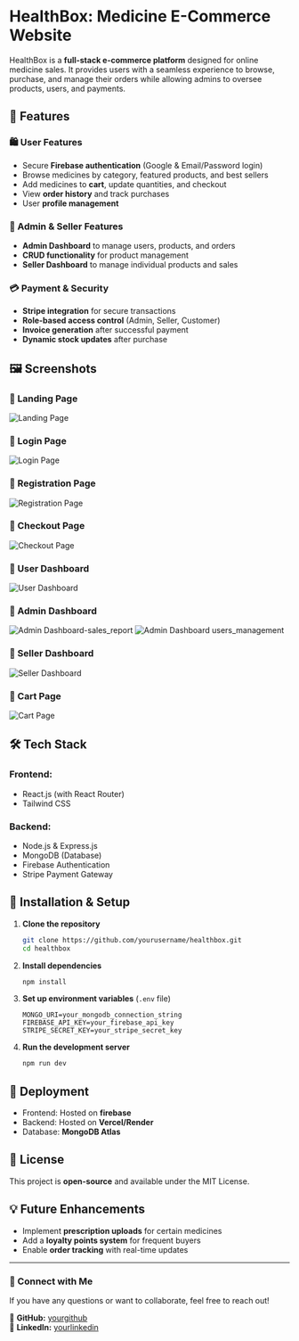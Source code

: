 # HealthBox: Medicine E-Commerce Website

HealthBox is a **full-stack e-commerce platform** designed for online medicine sales. It provides users with a seamless experience to browse, purchase, and manage their orders while allowing admins to oversee products, users, and payments.

## 🚀 Features

### 🛍️ User Features
- Secure **Firebase authentication** (Google & Email/Password login)
- Browse medicines by category, featured products, and best sellers
- Add medicines to **cart**, update quantities, and checkout
- View **order history** and track purchases
- User **profile management**

### 🔧 Admin & Seller Features
- **Admin Dashboard** to manage users, products, and orders
- **CRUD functionality** for product management
- **Seller Dashboard** to manage individual products and sales

### 💳 Payment & Security
- **Stripe integration** for secure transactions
- **Role-based access control** (Admin, Seller, Customer)
- **Invoice generation** after successful payment
- **Dynamic stock updates** after purchase

## 🖼️ Screenshots

### 🔹 Landing Page
![Landing Page](https://ik.imagekit.io/sayidImage34/healthBox%20landing%20page.png?updatedAt=1741975714051)

### 🔹 Login Page
![Login Page](https://imgur.com/GgEcKmy)

### 🔹 Registration Page
![Registration Page](https://imgur.com/0nOo1ZG)

### 🔹 Checkout Page
![Checkout Page](path/to/checkout-page-image)

### 🔹 User Dashboard
![User Dashboard](https://imgur.com/TrXrNXi)

### 🔹 Admin Dashboard
![Admin Dashboard-sales_report](https://imgur.com/N1QyrhA)
![Admin Dashboard users_management](https://imgur.com/q5YZS9X)

### 🔹 Seller Dashboard
![Seller Dashboard](https://imgur.com/s3Zmd4i)

### 🔹 Cart Page
![Cart Page](https://imgur.com/a/7ZFwWSJ)


## 🛠️ Tech Stack

### Frontend:
- React.js (with React Router)
- Tailwind CSS

### Backend:
- Node.js & Express.js
- MongoDB (Database)
- Firebase Authentication
- Stripe Payment Gateway

## 📌 Installation & Setup

1. **Clone the repository**
   ```bash
   git clone https://github.com/yourusername/healthbox.git
   cd healthbox
   ```
2. **Install dependencies**
   ```bash
   npm install
   ```
3. **Set up environment variables** (`.env` file)
   ```plaintext
   MONGO_URI=your_mongodb_connection_string
   FIREBASE_API_KEY=your_firebase_api_key
   STRIPE_SECRET_KEY=your_stripe_secret_key
   ```
4. **Run the development server**
   ```bash
   npm run dev
   ```

## 🚀 Deployment
- Frontend: Hosted on **firebase**
- Backend: Hosted on **Vercel/Render**
- Database: **MongoDB Atlas**

## 📜 License
This project is **open-source** and available under the MIT License.

## 💡 Future Enhancements
- Implement **prescription uploads** for certain medicines
- Add a **loyalty points system** for frequent buyers
- Enable **order tracking** with real-time updates

---

### 📩 Connect with Me
If you have any questions or want to collaborate, feel free to reach out!

🔗 **GitHub:** [yourgithub](https://github.com/sayid-hasan)  
🔗 **LinkedIn:** [yourlinkedin](https://linkedin.com/in/mohammed-syed-hasan)
